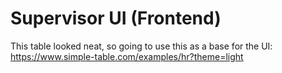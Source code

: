 # Supervisor UI (Frontend)

This table looked neat, so going to use this as a base for the UI: https://www.simple-table.com/examples/hr?theme=light

